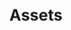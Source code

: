 ---
layout: redirect.njk
tags: page
key: assets_de
title: Assets
redirect: /de/foundation/assets/icons/
parent: foundation_de
order: 3
---